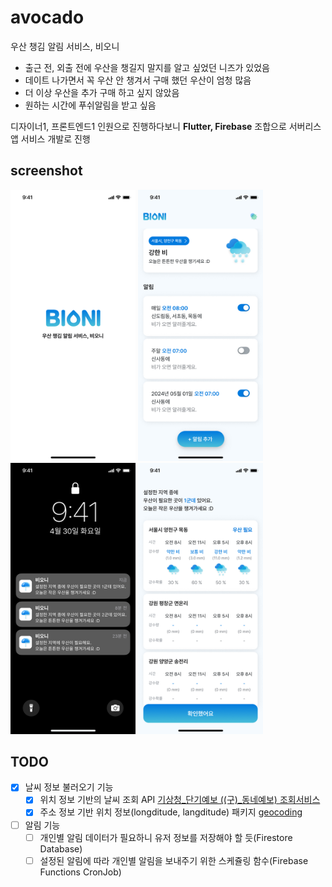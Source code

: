 # avocado

우산 챙김 알림 서비스, 비오니
- 출근 전, 외출 전에 우산을 챙길지 말지를 알고 싶었던 니즈가 있었음
- 데이트 나가면서 꼭 우산 안 챙겨서 구매 했던 우산이 엄청 많음
- 더 이상 우산을 추가 구매 하고 싶지 않았음
- 원하는 시간에 푸쉬알림을 받고 싶음

디자이너1, 프론트엔드1 인원으로 진행하다보니 <b>Flutter, Firebase</b> 조합으로 서버리스 앱 서비스 개발로 진행

## screenshot
<div>
  <img src="https://github.com/CHOISHO/avocado/blob/master/assets/images/splash.jpg" width="200"/>
  <img src="https://github.com/CHOISHO/avocado/blob/master/assets/images/home.jpg" width="200"/>
  <img src="https://github.com/CHOISHO/avocado/blob/master/assets/images/push.jpg" width="200"/>
  <img src="https://github.com/CHOISHO/avocado/blob/master/assets/images/push_detail.jpg" width="200"/>  
</div>

## TODO
- [x] 날씨 정보 불러오기 기능 
  - [x] 위치 정보 기반의 날씨 조회 API
    [기상청_단기예보 ((구)_동네예보) 조회서비스](https://www.data.go.kr/data/15084084/openapi.do)
  - [x] 주소 정보 기반 위치 정보(longditude, langditude) 패키지
    [geocoding](https://pub.dev/packages/geocoding)
- [ ] 알림 기능
  - [ ] 개인별 알림 데이터가 필요하니 유저 정보를 저장해야 할 듯(Firestore Database)
  - [ ] 설정된 알림에 따라 개인별 알림을 보내주기 위한 스케쥴링 함수(Firebase Functions CronJob)
